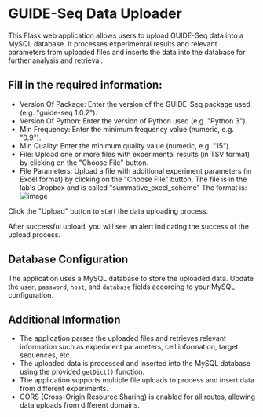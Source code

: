 # GUIDE-Seq Data Uploader
This Flask web application allows users to upload GUIDE-Seq data into a MySQL database. It processes experimental results and relevant parameters from uploaded files and inserts the data into the database for further analysis and retrieval.

## Fill in the required information:
- Version Of Package: Enter the version of the GUIDE-Seq package used (e.g. "guide-seq 1.0.2").
- Version Of Python: Enter the version of Python used (e.g. "Python 3").
- Min Frequency: Enter the minimum frequency value (numeric, e.g. "0.9").
- Min Quality: Enter the minimum quality value (numeric, e.g. "15").
- File: Upload one or more files with experimental results (in TSV format) by clicking on the "Choose File" button.
- File Parameters: Upload a file with additional experiment parameters (in Excel format) by clicking on the "Choose File" button.
The file is in the lab's Dropbox and is called "summative_excel_scheme" The format is:
![image](https://github.com/reutlev98/genomProject/assets/118205078/b0e4a4ce-5cd4-46ae-93fc-9492c31f5ec0)



Click the "Upload" button to start the data uploading process.

After successful upload, you will see an alert indicating the success of the upload process.

## Database Configuration

The application uses a MySQL database to store the uploaded data.
Update the `user`, `password`, `host`, and `database` fields according to your MySQL configuration.

## Additional Information

- The application parses the uploaded files and retrieves relevant information such as experiment parameters, cell information, target sequences, etc.
- The uploaded data is processed and inserted into the MySQL database using the provided `getDict()` function.
- The application supports multiple file uploads to process and insert data from different experiments.
- CORS (Cross-Origin Resource Sharing) is enabled for all routes, allowing data uploads from different domains.
